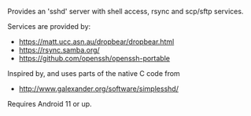 Provides an \'sshd\' server with shell access, rsync and scp/sftp services.
 
Services are provided by:
  - https://matt.ucc.asn.au/dropbear/dropbear.html
  - https://rsync.samba.org/
  - https://github.com/openssh/openssh-portable

Inspired by, and uses parts of the native C code from 
  - http://www.galexander.org/software/simplesshd/

Requires Android 11 or up.
